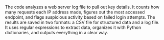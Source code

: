 The code analyzes a web server log file to pull out key details. It counts how many requests each IP address made, figures out the most accessed endpoint, and flags suspicious activity based on failed login attempts. The results are saved in two formats: a CSV file for structured data and a log file. It uses regular expressions to extract data, organizes it with Python dictionaries, and outputs everything in a clear way.
